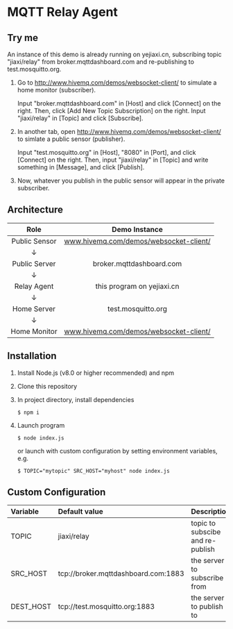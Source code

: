 # MQTT Relay Agent

## Try me

An instance of this demo is already running on yejiaxi.cn,
subscribing topic "jiaxi/relay" from broker.mqttdashboard.com and re-publishing to test.mosquitto.org.


1.  Go to <http://www.hivemq.com/demos/websocket-client/> to simulate a home monitor (subscriber). 

    Input "broker.mqttdashboard.com" in [Host] and click [Connect] on the right. Then, click [Add New Topic Subscription] on the right. Input "jiaxi/relay" in [Topic] and click [Subscribe].

2.  In another tab, open <http://www.hivemq.com/demos/websocket-client/> to simlate a public sensor (publisher). 

    Input "test.mosquitto.org" in [Host], "8080" in [Port], and click [Connect] on the right. Then, input "jiaxi/relay" in [Topic] and write something in [Message], and click [Publish]. 

3.  Now, whatever you publish in the public sensor will appear in the private subscriber.



## Architecture

| Role | Demo Instance |
|:---:|:---:|
| Public Sensor | www.hivemq.com/demos/websocket-client/|
| ↓ ||
| Public Server | broker.mqttdashboard.com | 
| ↓ ||
| Relay Agent | this program on yejiaxi.cn | 
| ↓ ||
| Home Server | test.mosquitto.org |
| ↓ ||
| Home Monitor | www.hivemq.com/demos/websocket-client/ |



## Installation

1.  Install Node.js (v8.0 or higher recommended) and npm

2.  Clone this repository

3.  In project directory, install dependencies 

    `$ npm i`

5.  Launch program

    `$ node index.js`

    or launch with custom configuration by setting environment variables, e.g. 

    `$ TOPIC="mytopic" SRC_HOST="myhost" node index.js`  


## Custom Configuration

| Variable | Default value | Description |
|:--|:--|:--|
| TOPIC | jiaxi/relay | topic to subscibe and re-publish |
| SRC_HOST | tcp://broker.mqttdashboard.com:1883 | the server to subscribe from |
| DEST_HOST | tcp://test.mosquitto.org:1883 | the server to publish to |